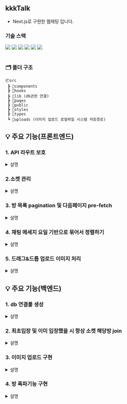 ## kkkTalk

- Next.js로 구현한 웹채팅 입니다.

### 기술 스택

<div>
  <img src="https://img.shields.io/badge/react-61DAFB?style=flat&logo=react&logoColor=white">
  <img src="https://img.shields.io/badge/typescript-3178C6?style=flat&logo=typescript&logoColor=white">
  <img src="https://img.shields.io/badge/next.js-214156?style=flat&logo=next.js&logoColor=white">
  <img src="https://img.shields.io/badge/react-query-333333?style=flat&logo=react-query&logoColor=white">
  <img src="https://img.shields.io/badge/next.js-214156?style=flat&logo=next.js&logoColor=white">
  <img src="https://img.shields.io/badge/socket.io-512312?style=flat&logo=socket.io&logoColor=white">
</div>

<br/>

### 🗂️ 폴더 구조

```
📦src
 ┣ 📂components
 ┣ 📂hooks
 ┣ 📂lib (db관련 연결)
 ┣ 📂pages
 ┣ 📂public
 ┣ 📂styles
 ┣ 📂types
 ┗ 📂uploads (이미지 업로드 로컬파일 시스템 저장경로)
```

## 💡 주요 기능(프론트엔드)

### 1. API 라우트 보호

<details>
  <summary>설명</summary>
  <div>
  
next.js에선 서버와 클라이언트가 동일한 서버에서 공간에서 실행된다는 장점을 이용하여, next-auth의 세션을 적극 이용하여 API 라우트를 다음과 같은 방식으로 보호하였습니다.
```jsx
import ChatMainContainer from '@/components/chat/chatMainContainer';
import { useSession } from 'next-auth/react';
import { useRouter } from 'next/router';
import { useEffect } from 'react';

function ChatPage() {
const { data: session } = useSession();
const router = useRouter();

useEffect(() => {
if (!session) {
router.push('/'); // 세션이 없으면 '/'로 이동
}
}, [session, router]);

return <ChatMainContainer />; // 세션이 있으면 채팅으로 이동
}

export default ChatPage;

````
</div>
</details>

### 2.소켓 관리

<details>
  <summary>설명</summary>
  <div>
key('/api/socket/socketio')에 따라 프론트엔드에서 소켓의 네임스페이스를 분리하여 관리하게 하였습니다. 또한 Next.js는 클라이언트가 보내는 요청(request)에 대해서 백엔드에서 초기 작업으로 데이터베이스를 connection하는 작업 및 io를 request에 바인딩 시켜줘야 하는데 그것을 위하여 fetch()메소드를 호출하는 작업이 필요합니다.

```js
import { useCallback, useEffect, useState } from 'react';
import { Socket, io } from 'socket.io-client';

const sockets: { [key: string]: Socket } = {};
const useSocket = (key?: string): [Socket | undefined, () => void] => {
  const [socket, setSocket] = useState<Socket | undefined>(undefined);

  const disconnect = useCallback(() => {
    if (key && socket && sockets[key]) {
      socket.disconnect();
      delete sockets[key];
      setSocket(undefined);
    }
  }, [socket, key]);

  useEffect(() => {
    async function initServerSocket() {
      await fetch(`${process.env.NEXT_PUBLIC_API_URL}${key}`);
    } // 백엔드
    initServerSocket();
  }, [key]);

  useEffect(() => {
    const initSocket = async () => {
      if (key && !socket && !sockets[key]) {
        const newSocket = io(`${process.env.NEXT_PUBLIC_API_URL}`, {
          path: `${key}`,
          transports: ['websocket'],
        });
        sockets[key] = newSocket;
        setSocket(newSocket);
      }
    };

    initSocket();
  }, [key, socket]);

  return [socket, disconnect];
};

export default useSocket;
````

</div>
</details>

### 3. 방 목록 pagination 및 다음페이지 pre-fetch

<details>
  <summary>설명</summary>
  <div>

react-query를 이용하여 방 목록을 다음과 같이 pagiation 합니다.

```js
const pageSize = 7;
const fetchPaginatedData = async (page: number, pageSize: number) => {
  const response = await fetch(`/api/rooms?page=${page}&pageSize=${pageSize}`);
  const data = await response.json();
  return data;
};

const {
    data: roomDatas,
    isLoading: isLoadingPaginatedRoomlist,
    isError,
  } = useQuery(['roomlist', currentPage], () =>
    fetchPaginatedData(currentPage, pageSize)
  );
```

다음 페이지 목록에 대해 빠른 로딩을 위해 미리 데이터를 받아옵니다.

```js
useEffect(() => {
  const nextPage = currentPage + 1;
  queryClient.prefetchQuery(['posts', nextPage], () =>
    fetchPaginatedData(nextPage, pageSize)
  );
}, [currentPage, queryClient]);
```

  </div>
</details>

### 4. 채팅 메세지 요일 기반으로 묶어서 정렬하기

<details>
  <summary>설명</summary>
  <div>

dayjs 라이브러리를 이용하여 채팅데이터들을 요일별에 맞게 파싱합니다.

```jsx
const weekDays: { [key: string]: string } = {
  Sunday: '일',
  Monday: '월',
  Tuesday: '화',
  Wednesday: '수',
  Thursday: '목',
  Friday: '금',
  Saturday: '토',
};
function ChatList({ chatDatas }: { chatDatas: chatDataType[] }) {
  const obj: { [key: string]: chatDataWithHmsType[] } = {};
  const obj_keys: string[] = [];

  chatDatas.forEach((chatData: chatDataType) => {
    const date = dayjs(chatData.createdAt);
    const key = date.format('YYYY-MM-DD');
    const hms = date.format('h:mm:ss a');
    if (!(key in obj)) {
      obj[key] = [{ ...chatData, hms: hms, content: chatData.content }];
      obj_keys.push(key);
    } else {
      obj[key].push({ ...chatData, hms: hms, content: chatData.content });
    }
  });

  obj_keys.sort((a, b) => a.localeCompare(b));

  return (
    <div className={classes.chatLists}>
      {obj_keys.map((obj_key, index) => {
        const week = weekDays[dayjs(obj_key).locale('ko').format('dddd')];

        return (
          <div key={index}>
            <div className={classes.YYYY_MM_DD}>
              {obj_key} {week}
            </div>
            {obj[obj_key].map((chatData, index2) => {
              return <Chat key={index2} index={index2} chatData={chatData} />;
            })}
          </div>
        );
      })}
    </div>
  );
}

export default ChatList;
```

  </div>
</details>

### 5. 드래그&드롭 업로드 이미지 처리

<details>
  <summary>설명</summary>
  <div>

드래그 상태를 나타내는 state변수를 만듭니다<br>
drop 상태가 되면, [프로젝트 폴더]/api/rooms/[roomId]/images.ts로 POST요청을 보내 백엔드의 로컬파일 시스템에 저장합니다.

```jsx
const [dragOver, setDragOver] = useState(false);

const onDragOver = useCallback((e: any) => {
    e.preventDefault();
    setDragOver(true);
  }, []);

const onDrop = useCallback(
    (e: any) => {
      e.preventDefault();
      const formData = new FormData();
      if (e.dataTransfer.items) {
        for (let i = 0; i < e.dataTransfer.items.length; i++) {
          if (e.dataTransfer.items[i].kind === 'file') {
            const file = e.dataTransfer.items[i].getAsFile();
            formData.append('image', file);
          }
        }
      } else {
        for (let i = 0; i < e.dataTransfer.files.length; i++) {
          formData.append('image', e.dataTransfer.files[i]);
        }
      }
      fetch(`/api/rooms/${roomId}/images`, {
        method: 'POST',
        body: formData,
      }).then((res) => {
        if (res.ok) {
          setDragOver(false);
          refetchChatList();
        }
      });
    },
    [refetchChatList, roomId]
  );
```

채팅 메세지가 uploads/로 경로로써 시작할 경우 이미지 이므로,<br>
[프로젝트 폴더]/api/uploads/[...segments].ts로 api요청을 보내 이미지 서빙을 요청합니다.
(uploads/651aa51d5fc00a8d92a6dc0f/1696245029128_tab.png 같은 형태입니다.)

```jsx
{
  chatData.content.startsWith('uploads\\') ||
  chatData.content.startsWith('uploads/') ? (
    <Image
      alt="chatImage"
      src={`${process.env.NEXT_PUBLIC_API_URL}/api/${chatData.content}`}
      width={200}
      height={200}
    />
  ) : (
    <div
      className={`${classes.chatBubble} ${
        chatData.SenderId !== session?.user?.email ? classes.otherUser : ''
      }`}
    >
      {chatData.content}
    </div>
  );
}
```

  </div>
</details>

## 💡 주요 기능(백엔드)

### 1. db 연결풀 생성

<details>
  <summary>설명</summary>
  <div>

db풀을 만들고, connection비용을 최소화하기 위해 cachedClient를 만들었습니다.

```jsx

export async function connectToDatabase(): Promise<MongoClient> {
  if (cachedClient) {
    return cachedClient;
  }

  const client = new MongoClient(address, {
    maxPoolSize: 10,
  });

  cachedClient = await client.connect();
  return cachedClient;
}
```

  </div>
</details>

### 2. 최초입장 및 이미 입장했을 시 항상 소켓 해당방 join

<details>
  <summary>설명</summary>
  <div>
최초 방입장과 이미 입장한 방에 대해 구현하다 보니, 소켓이 끊기는 상황(새로고침 및 다른 페이지로 이동하는 상황)이 있을 경우 소켓 갱신 후에 필요시마다 해당 room에 대한 join도 다시 해줘야 해줬습니다. <br>
따라서, 입장했음을 DB의 해당 방 멤버리스트에 저장하고, 그에 따라 처리하도록 하였습니다.

pages/api/rooms/enters.ts 발췌

```jsx
// 방에 이미 입장했는지 확인
const room = await roomsCollection.findOne({
  chatId: chatsDocument?._id,
  memberList: session.user!.email,
});
```

```jsx
 // 방에 처음 입장한 사람인 경우
const now_time = new Date().toISOString();

const chatsCollection = client
  .db()
  .collection(`chats-${req.body.roomId}`);
const chats_result = await chatsCollection.insertOne({
  createdAt: now_time,
  SenderId: '[system]',
  content: `${session.user!.email}님이 입장하셨습니다.`,
});

res.socket.server.io.to(req.body.roomId).emit('join', {
  _id: chats_result.insertedId,
  createdAt: now_time,
  SenderId: '[system]',
  content: `${session.user!.email}님이 입장하셨습니다.`,
});

res
  .status(201)
  .json({ message: 'Entered the room for the first time' });
```

위 요청후, 클라이언트는 status code 200 or 201을 받게되는데, 200이던 201이던 상관없이 백엔드로 joinRoom emit 합니다.(새로고침 및 페이지 이동후 돌아와서 소켓이 끊기지 않김을 위함입니다)

pages/api/socket/socketio.ts 발췌

```jsx
socket.on('joinRoom', async (roomId, email) => {
  socket.join(roomId);
});
```

  </div>
</details>

### 3. 이미지 업로드 구현

<details>
  <summary>설명</summary>
  <div>

formidable 라이브러리를 차용했습니다.<br>
[프로젝트 폴더]/uploads/[해당roomId]/[새로운fileName] 으로 저장하였습니다.

pages/api/rooms/[roomId]/images.ts 발췌

```jsx
async function handler(req: NextApiRequest, res: NextApiResponseServerIO) {
  if (req.method === 'POST') {
    const session = await getServerSession(req, res, authOptions);
    if (!session) {
      res.status(401).json({ message: 'Not authenticated!' });
      return;
    }

    const uploadsPath = path.join(process.cwd(), 'uploads');
    if (!fs.existsSync(uploadsPath)) {
      fs.mkdirSync(uploadsPath);
    }
    const roomId = req.query.roomId as string;
    const roomFolderPath = path.join(uploadsPath, roomId);
    if (!fs.existsSync(roomFolderPath)) {
      fs.mkdirSync(roomFolderPath);
    }

    let new_filename;
    const now_time = Date.now();
    const readFile = (req: NextApiRequest, saveLocally: boolean = true) => {
      const options: formidable.Options = {};

      if (saveLocally) {
        options.uploadDir = roomFolderPath;
        options.filename = (name, ext, path, form) => {
          new_filename = now_time.toString() + '_' + path.originalFilename;
          return new_filename;
        };
      }

      return new Promise<{
        fields: formidable.Fields;
        files: formidable.Files;
      }>((resolve, rejects) => {
        const form = formidable(options);

        form.parse(req, (err, fields, files) => {
          if (err) {
            rejects(err);
          }
          resolve({ fields, files });
        });
      });
    };

    const data = await readFile(req, true);

    const completePath = path.join(roomFolderPath, new_filename!);
    const relativePath = path.relative(process.cwd(), completePath);

    const client = await connectToDatabase();
    const result = await client.db().collection(`chats-${roomId}`).insertOne({
      SenderId: session.user!.email,
      content: relativePath,
      createdAt: now_time,
    });

    res.socket.server.io.to(`${roomId}`).emit('message', {
      _id: result.insertedId,
      createdAt: now_time,
      SenderId: session.user!.email,
      content: relativePath,
    });

    return res.status(201).json({ message: 'OK' });
  }
}
```

  </div>
</details>

### 4. 방 폭파기능 구현

<details>
  <summary>설명</summary>
  <div>

관련된 항목들을 db및 로컬파일 시스템에서 모두 빠짐없이 삭제하도록 합니다.

```jsx
if (req.method === 'DELETE') {
  try {
    const chatsCollection = client.db().collection('chats');
    const chats = await chatsCollection
      .find({
        _id: new ObjectId(req.query.index as string),
      })
      .toArray();

    if (chats[0].SenderId !== session.user!.email) {
      res.status(401).json({ message: 'Not authenticated!' });
      return;
    }

    // chats document 삭제
    await chatsCollection.deleteOne({
      _id: new ObjectId(req.query.index as string),
    });
    // chats-채팅방번호 collection 삭제
    await client.db().dropCollection(`chats-${req.query.index}`);
    // rooms collection에서 해당 채팅방 삭제
    await client
      .db()
      .collection('rooms')
      .deleteOne({
        chatId: new ObjectId(req.query.index as string),
      });

    res.socket.server.io
      .to(`${req.query.index}`)
      .emit('removeRoom', req.query.index);

    // 채팅방 이미지 삭제
    const uploadsPath = path.join(process.cwd(), 'uploads');
    const roomFolderPath = path.join(uploadsPath, req.query.index as string);
    // 이미지 폴더가 존재하는지 확인
    if (fs.existsSync(roomFolderPath)) {
      fs.rmdirSync(roomFolderPath, { recursive: true });
    }

    res.status(200).json({ message: 'OK' });
  } catch (error) {
    console.error('Error fetching chat messages:', error);
    res.status(500).json({ message: 'Failed to fetch chat messages' });
  }
```

  </div>
</details>
